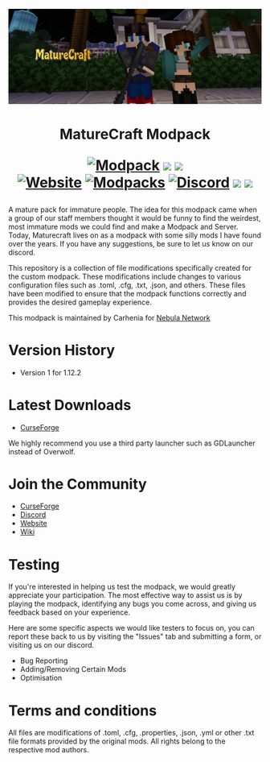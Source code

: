 <p align="center"><img src="https://github.com/Carhenia/carhenia.github.io/blob/main/images/maturecraft_title.png?raw=true" alt="Logo" width=""></p>  

<h1 align="center"> MatureCraft Modpack <br> 

<a href="https://www.curseforge.com/minecraft/modpacks/maturecraft"><img src="https://cf.way2muchnoise.eu/title/363701.svg" alt="Modpack"></a>
 ![](https://cf.way2muchnoise.eu/full_363701_downloads.svg) ![](https://cf.way2muchnoise.eu/versions/363701.svg)  
 <a href="https://nebulanetwork.net/"><img src="https://img.shields.io/badge/Website-nebulanetwork.net-1DA1F2?style=flat&Color=important" alt="Website"></a>
<a href="https://www.curseforge.com/members/carhenia/projects/"><img src="https://img.shields.io/badge/My-Modpacks-important?style=flat&logo=curseforge&logoColor=important" alt="Modpacks"></a>
<a href="https://discord.gg/9ZxeWesrzz"><img src="https://img.shields.io/discord/331067481424920585?color=B524D7&label=Discord&logo=Discord&style=flat" alt="Discord"></a>
![](https://img.shields.io/github/issues/Carhenia/maturecraft) ![](https://img.shields.io/github/followers/carhenia?style=social)
</h1>

A mature pack for immature people. The idea for this modpack came when a group of our staff members thought it would be funny to find the weirdest, most immature mods we could find and make a Modpack and Server. Today, Maturecraft lives on as a modpack with some silly mods I have found over the years. If you have any suggestions, be sure to let us know on our discord. 

This repository is a collection of file modifications specifically created for the custom modpack. These modifications include changes to various configuration files such as .toml, .cfg, .txt, .json, and others. These files have been modified to ensure that the modpack functions correctly and provides the desired gameplay experience.

This modpack is maintained by Carhenia for [Nebula Network](https://nebulanetwork.net)  
# Version History
- Version 1 for 1.12.2
# Latest Downloads
- [CurseForge](https://www.curseforge.com/minecraft/modpacks/maturecraft)  

We highly recommend you use a third party launcher such as GDLauncher instead of Overwolf.  

# Join the Community
- [CurseForge](https://www.curseforge.com/members/carhenia/projects)  
- [Discord](https://discord.gg/9ZxeWesrzz)  
- [Website](https://nebulanetwork.net/)  
- [Wiki](https://wiki.nebulanetwork.net/) 

# Testing
If you're interested in helping us test the modpack, we would greatly appreciate your participation. The most effective way to assist us is by playing the modpack, identifying any bugs you come across, and giving us feedback based on your experience.

Here are some specific aspects we would like testers to focus on, you can report these back to us by visiting the "Issues" tab and submitting a form, or visiting us on our discord.
- Bug Reporting
- Adding/Removing Certain Mods
- Optimisation
# Terms and conditions
All files are modifications of .toml, .cfg, .properties, .json, .yml or other .txt file formats provided by the original mods. All rights belong to the respective mod authors.
